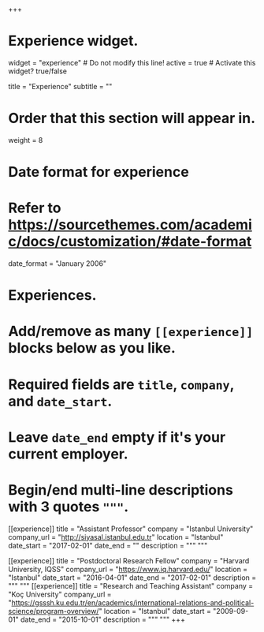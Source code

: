 +++
# Experience widget.
widget = "experience"  # Do not modify this line!
active = true  # Activate this widget? true/false

title = "Experience"
subtitle = ""

# Order that this section will appear in.
weight = 8

# Date format for experience
#   Refer to https://sourcethemes.com/academic/docs/customization/#date-format
date_format = "January 2006"

# Experiences.
#   Add/remove as many `[[experience]]` blocks below as you like.
#   Required fields are `title`, `company`, and `date_start`.
#   Leave `date_end` empty if it's your current employer.
#   Begin/end multi-line descriptions with 3 quotes `"""`.
[[experience]]
  title = "Assistant Professor"
  company = "Istanbul University"
  company_url = "http://siyasal.istanbul.edu.tr"
  location = "Istanbul"
  date_start = "2017-02-01"
  date_end = ""
  description = """
  """

[[experience]]
  title = "Postdoctoral Research Fellow"
  company = "Harvard University, IQSS"
  company_url = "https://www.iq.harvard.edu/"
  location = "Istanbul"
  date_start = "2016-04-01"
  date_end = "2017-02-01"
  description = """
  """
[[experience]]
  title = "Research and Teaching Assistant"
  company = "Koç University"
  company_url = "https://gsssh.ku.edu.tr/en/academics/international-relations-and-political-science/program-overview/"
  location = "Istanbul"
  date_start = "2009-09-01"
  date_end = "2015-10-01"
  description = """
  """
+++
